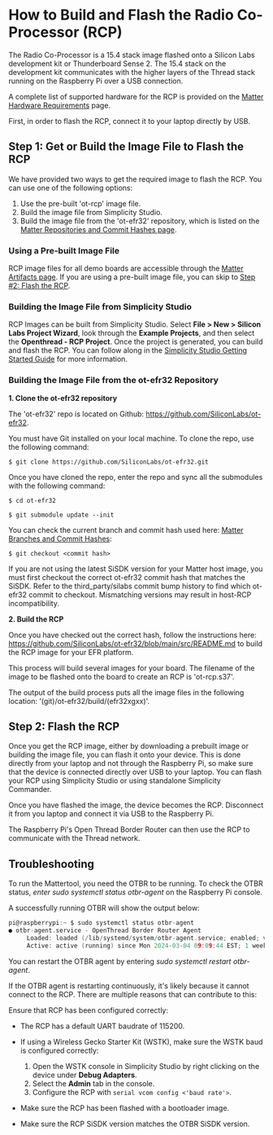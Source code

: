 # How to Build and Flash the Radio Co-Processor (RCP)

The Radio Co-Processor is a 15.4 stack image flashed onto a Silicon Labs development kit or Thunderboard Sense 2. The 15.4 stack on the development kit communicates with the higher layers of the Thread stack running on the Raspberry Pi over a USB connection.

A complete list of supported hardware for the RCP is provided on the [Matter Hardware Requirements](/matter/<docspace-docleaf-version>/matter-prerequisites/hardware-requirements) page.

First, in order to flash the RCP, connect it to your laptop directly by USB.

## Step 1: Get or Build the Image File to Flash the RCP

We have provided two ways to get the required image to flash the RCP. You can use one of the following options:

1. Use the pre-built 'ot-rcp' image file.
2. Build the image file from Simplicity Studio.
3. Build the image file from the 'ot-efr32' repository, which is listed on the [Matter Repositories and Commit Hashes page](/matter/<docspace-docleaf-version>/matter-references/commit-hashes).

### Using a Pre-built Image File

RCP image files for all demo boards are accessible through the [Matter Artifacts page](/matter/<docspace-docleaf-version>/matter-prerequisites/matter-artifacts). If you are using a pre-built image file, you can skip to [Step #2: Flash the RCP](#step-2-flash-the-rcp).

### Building the Image File from Simplicity Studio

RCP Images can be built from Simplicity Studio. Select **File > New > Silicon Labs Project Wizard**, look through the **Example Projects**, and then select the **Openthread - RCP Project**. Once the project is generated, you can build and flash the RCP. You can follow along in the [Simplicity Studio Getting Started Guide](https://docs.silabs.com/simplicity-studio-5-users-guide/latest/ss-5-users-guide-getting-started/start-a-project) for more information.

### Building the Image File from the ot-efr32 Repository

**1. Clone the ot-efr32 repository**

The 'ot-efr32' repo is located on Github: https://github.com/SiliconLabs/ot-efr32.

You must have Git installed on your local machine. To clone the repo, use the following command:

```shell
$ git clone https://github.com/SiliconLabs/ot-efr32.git
```

Once you have cloned the repo, enter the repo and sync all the submodules with the following command:

```shell
$ cd ot-efr32
```

```shell
$ git submodule update --init
```

You can check the current branch and commit hash used here:
[Matter Branches and Commit Hashes](/matter/<docspace-docleaf-version>/matter-prerequisites/):

```shell
$ git checkout <commit hash>
```

If you are not using the latest SiSDK version for your Matter host image, you must first checkout the correct ot-efr32 commit hash that matches the SiSDK. Refer to the third_party/silabs commit bump history to find which ot-efr32 commit to checkout. Mismatching versions may result in host-RCP incompatibility.

**2. Build the RCP**

Once you have checked out the correct hash, follow the instructions here: https://github.com/SiliconLabs/ot-efr32/blob/main/src/README.md to build the RCP image for your EFR platform.

This process will build several images for your board. The filename of the image to be flashed onto the board to create an RCP is 'ot-rcp.s37'.

The output of the build process puts all the image files in the following location: '(git)/ot-efr32/build/(efr32xgxx)'.

## Step 2: Flash the RCP

Once you get the RCP image, either by downloading a prebuilt image or building the image file, you can flash it onto your device. This is done directly from your laptop and not through the Raspberry Pi, so make sure that the device is connected directly over USB to your laptop. You can flash your RCP using Simplicity Studio or using standalone Simplicity Commander.

Once you have flashed the image, the device becomes the RCP. Disconnect it from you laptop and connect it via USB to the Raspberry Pi.

The Raspberry Pi's Open Thread Border Router can then use the RCP to communicate with the Thread network.

## Troubleshooting

To run the Mattertool, you need the OTBR to be running. To check the OTBR status, *enter sudo systemctl status otbr-agent* on the Raspberry Pi console.

A successfully running OTBR will show the output below:

```C
pi@raspberrypi:~ $ sudo systemctl status otbr-agent
● otbr-agent.service - OpenThread Border Router Agent
     Loaded: loaded (/lib/systemd/system/otbr-agent.service; enabled; vendor preset: enabled)
     Active: active (running) since Mon 2024-03-04 09:09:44 EST; 1 weeks 2 days ago
```

You can restart the OTBR agent by entering *sudo systemctl restart otbr-agent*.

If the OTBR agent is restarting continuously, it's likely because it cannot connect to the RCP. There are multiple reasons that can contribute to this:

Ensure that RCP has been configured correctly:

- The RCP has a default UART baudrate of 115200.
- If using a Wireless Gecko Starter Kit (WSTK), make sure the WSTK baud is configured correctly:

   1. Open the WSTK console in Simplicity Studio by right clicking on the device under **Debug Adapters**.
   2. Select the **Admin** tab in the console.
   3. Configure the RCP with `serial vcom config <'baud rate'>`.

- Make sure the RCP has been flashed with a bootloader image.
- Make sure the RCP SiSDK version matches the OTBR SiSDK version.
